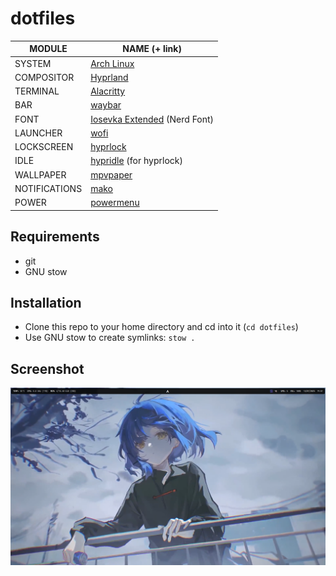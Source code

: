 # dotfiles

| MODULE        | NAME (+ link)                                                             |
|---------------|---------------------------------------------------------------------------|
| SYSTEM        | [Arch Linux](https://archlinux.org)                                       |
| COMPOSITOR    | [Hyprland](https://hypr.land)                                             |
| TERMINAL      | [Alacritty](https://github.com/alacritty/alacritty)                       |
| BAR           | [waybar](https://github.com/Alexays/Waybar)                               |
| FONT          | [Iosevka Extended](https://github.com/be5invis/Iosevka) (Nerd Font)       |
| LAUNCHER      | [wofi](https://hg.sr.ht/~scoopta/wofi)                                    |
| LOCKSCREEN    | [hyprlock](https://wiki.hypr.land/Hypr-Ecosystem/hyprlock)                |
| IDLE          | [hypridle](https://wiki.hypr.land/Hypr-Ecosystem/hypridle) (for hyprlock) |
| WALLPAPER     | [mpvpaper](https://github.com/GhostNaN/mpvpaper)                          |
| NOTIFICATIONS | [mako](https://github.com/emersion/mako)                                  |
| POWER         | [powermenu](https://github.com/shelepuginivan/powermenu)                  |

## Requirements

- git
- GNU stow

## Installation

- Clone this repo to your home directory and cd into it (`cd dotfiles`)
- Use GNU stow to create symlinks: `stow .`

## Screenshot
<img src="assets/desktop.png">

